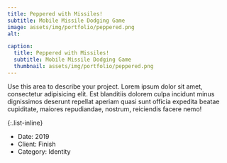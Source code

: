 ```yaml
---
title: Peppered with Missiles!
subtitle: Mobile Missile Dodging Game
image: assets/img/portfolio/peppered.png
alt: 

caption:
  title: Peppered with Missiles!
  subtitle: Mobile Missile Dodging Game
  thumbnail: assets/img/portfolio/peppered.png
---
```

Use this area to describe your project. Lorem ipsum dolor sit amet, consectetur adipisicing elit. Est blanditiis dolorem culpa incidunt minus dignissimos deserunt repellat aperiam quasi sunt officia expedita beatae cupiditate, maiores repudiandae, nostrum, reiciendis facere nemo!

{:.list-inline}
- Date: 2019
- Client: Finish
- Category: Identity

